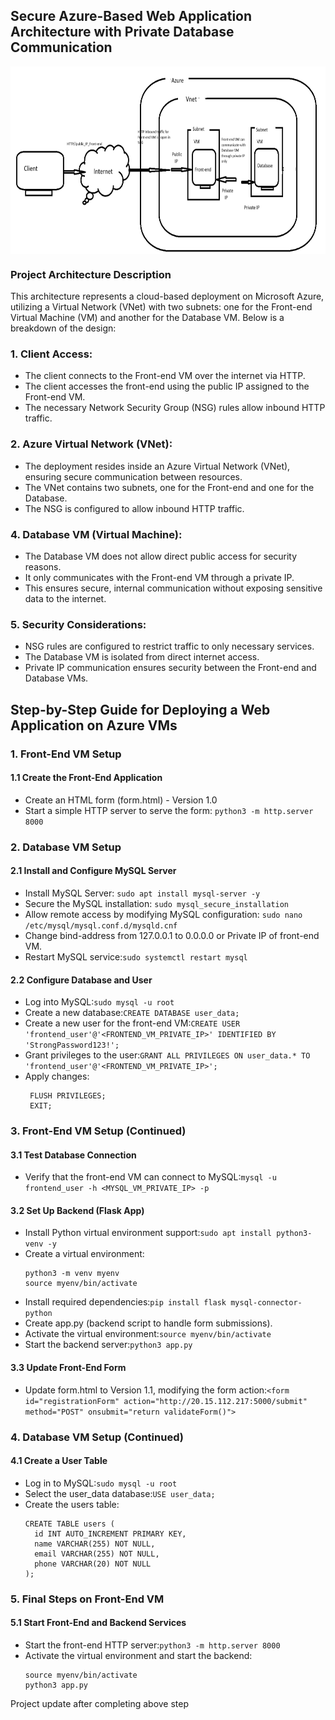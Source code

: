 ## Secure Azure-Based Web Application Architecture with Private Database Communication
<a href="" target="blank"><img align="center" src="https://github.com/alakeshthakuria/Cloud_practioner_Project_2/blob/main/project_architech_stage_initial.png" height="300" /></a>

### Project Architecture Description
This architecture represents a cloud-based deployment on Microsoft Azure, utilizing a Virtual Network (VNet) with two subnets: one for the Front-end Virtual Machine (VM) and another for the Database VM. Below is a breakdown of the design:
### 1. Client Access:
- The client connects to the Front-end VM over the internet via HTTP.
- The client accesses the front-end using the public IP assigned to the Front-end VM.
- The necessary Network Security Group (NSG) rules allow inbound HTTP traffic.
### 2. Azure Virtual Network (VNet):
- The deployment resides inside an Azure Virtual Network (VNet), ensuring secure communication between resources.
- The VNet contains two subnets, one for the Front-end and one for the Database.
- The NSG is configured to allow inbound HTTP traffic.
### 4. Database VM (Virtual Machine):
- The Database VM does not allow direct public access for security reasons.
- It only communicates with the Front-end VM through a private IP.
- This ensures secure, internal communication without exposing sensitive data to the internet.
### 5. Security Considerations:
- NSG rules are configured to restrict traffic to only necessary services.
- The Database VM is isolated from direct internet access.
- Private IP communication ensures security between the Front-end and Database VMs.

## Step-by-Step Guide for Deploying a Web Application on Azure VMs
### 1. Front-End VM Setup
#### 1.1 Create the Front-End Application
- Create an HTML form (form.html) - Version 1.0
- Start a simple HTTP server to serve the form: `python3 -m http.server 8000`

### 2. Database VM Setup
#### 2.1 Install and Configure MySQL Server
- Install MySQL Server: `sudo apt install mysql-server -y`
- Secure the MySQL installation: `sudo mysql_secure_installation`
- Allow remote access by modifying MySQL configuration: `sudo nano /etc/mysql/mysql.conf.d/mysqld.cnf`
- Change bind-address from 127.0.0.1 to 0.0.0.0 or Private IP of front-end VM.
- Restart MySQL service:`sudo systemctl restart mysql`
#### 2.2 Configure Database and User
- Log into MySQL:`sudo mysql -u root`
- Create a new database:`CREATE DATABASE user_data;`
- Create a new user for the front-end VM:`CREATE USER 'frontend_user'@'<FRONTEND_VM_PRIVATE_IP>' IDENTIFIED BY 'StrongPassword123!';`
- Grant privileges to the user:`GRANT ALL PRIVILEGES ON user_data.* TO 'frontend_user'@'<FRONTEND_VM_PRIVATE_IP>';`
- Apply changes:
  ```
   FLUSH PRIVILEGES;
   EXIT;
  ```

### 3. Front-End VM Setup (Continued)
#### 3.1 Test Database Connection
- Verify that the front-end VM can connect to MySQL:`mysql -u frontend_user -h <MYSQL_VM_PRIVATE_IP> -p`
#### 3.2 Set Up Backend (Flask App)
- Install Python virtual environment support:`sudo apt install python3-venv -y`
- Create a virtual environment:
  ```
  python3 -m venv myenv
  source myenv/bin/activate
  ```
- Install required dependencies:`pip install flask mysql-connector-python`
- Create app.py (backend script to handle form submissions).
- Activate the virtual environment:`source myenv/bin/activate`
- Start the backend server:`python3 app.py`
#### 3.3 Update Front-End Form
- Update form.html to Version 1.1, modifying the form action:`<form id="registrationForm" action="http://20.15.112.217:5000/submit" method="POST" onsubmit="return validateForm()">`


### 4. Database VM Setup (Continued)
#### 4.1 Create a User Table
- Log in to MySQL:`sudo mysql -u root`
- Select the user_data database:`USE user_data;`
- Create the users table:
  ```
  CREATE TABLE users (
    id INT AUTO_INCREMENT PRIMARY KEY,
    name VARCHAR(255) NOT NULL,
    email VARCHAR(255) NOT NULL,
    phone VARCHAR(20) NOT NULL
  );
  ```
### 5. Final Steps on Front-End VM
#### 5.1 Start Front-End and Backend Services
- Start the front-end HTTP server:`python3 -m http.server 8000`
- Activate the virtual environment and start the backend:
  ```
  source myenv/bin/activate
  python3 app.py
  ```

Project update after completing above step



